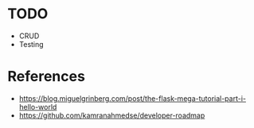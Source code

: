# TODO

- CRUD
- Testing

# References

- https://blog.miguelgrinberg.com/post/the-flask-mega-tutorial-part-i-hello-world
- https://github.com/kamranahmedse/developer-roadmap
